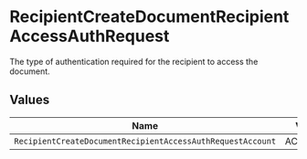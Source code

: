 # RecipientCreateDocumentRecipientAccessAuthRequest

The type of authentication required for the recipient to access the document.


## Values

| Name                                                       | Value                                                      |
| ---------------------------------------------------------- | ---------------------------------------------------------- |
| `RecipientCreateDocumentRecipientAccessAuthRequestAccount` | ACCOUNT                                                    |